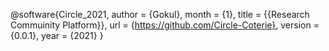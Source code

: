 @software{Circle_2021,
  author = {Gokul},
  month = {1},
  title = {{Research Commuinity Platform}},
  url = {https://github.com/Circle-Coterie},
  version = {0.0.1},
  year = {2021}
}
